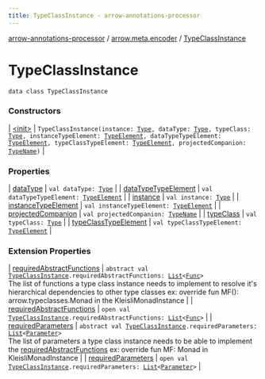 ```yaml
---
title: TypeClassInstance - arrow-annotations-processor
---
```


[arrow-annotations-processor](../../index.html) / [arrow.meta.encoder](../index.html) / [TypeClassInstance](./index.html)

# TypeClassInstance

`data class TypeClassInstance`

### Constructors

| [&lt;init&gt;](-init-.html) | `TypeClassInstance(instance: `[`Type`](../../arrow.meta.ast/-type/index.html)`, dataType: `[`Type`](../../arrow.meta.ast/-type/index.html)`, typeClass: `[`Type`](../../arrow.meta.ast/-type/index.html)`, instanceTypeElement: `[`TypeElement`](http://docs.oracle.com/javase/6/docs/api/javax/lang/model/element/TypeElement.html)`, dataTypeTypeElement: `[`TypeElement`](http://docs.oracle.com/javase/6/docs/api/javax/lang/model/element/TypeElement.html)`, typeClassTypeElement: `[`TypeElement`](http://docs.oracle.com/javase/6/docs/api/javax/lang/model/element/TypeElement.html)`, projectedCompanion: `[`TypeName`](../../arrow.meta.ast/-type-name/index.html)`)` |

### Properties

| [dataType](data-type.html) | `val dataType: `[`Type`](../../arrow.meta.ast/-type/index.html) |
| [dataTypeTypeElement](data-type-type-element.html) | `val dataTypeTypeElement: `[`TypeElement`](http://docs.oracle.com/javase/6/docs/api/javax/lang/model/element/TypeElement.html) |
| [instance](instance.html) | `val instance: `[`Type`](../../arrow.meta.ast/-type/index.html) |
| [instanceTypeElement](instance-type-element.html) | `val instanceTypeElement: `[`TypeElement`](http://docs.oracle.com/javase/6/docs/api/javax/lang/model/element/TypeElement.html) |
| [projectedCompanion](projected-companion.html) | `val projectedCompanion: `[`TypeName`](../../arrow.meta.ast/-type-name/index.html) |
| [typeClass](type-class.html) | `val typeClass: `[`Type`](../../arrow.meta.ast/-type/index.html) |
| [typeClassTypeElement](type-class-type-element.html) | `val typeClassTypeElement: `[`TypeElement`](http://docs.oracle.com/javase/6/docs/api/javax/lang/model/element/TypeElement.html) |

### Extension Properties

| [requiredAbstractFunctions](../-meta-api/required-abstract-functions.html) | `abstract val `[`TypeClassInstance`](./index.html)`.requiredAbstractFunctions: `[`List`](https://kotlinlang.org/api/latest/jvm/stdlib/kotlin.collections/-list/index.html)`<`[`Func`](../../arrow.meta.ast/-func/index.html)`>`<br>The list of functions a type class instance needs to implement to resolve it's hierarchical dependencies to other type classes ex: override fun MF(): arrow.typeclasses.Monad in the KleisliMonadInstance |
| [requiredAbstractFunctions](../../arrow.meta.encoder.jvm/-jvm-meta-api/required-abstract-functions.html) | `open val `[`TypeClassInstance`](./index.html)`.requiredAbstractFunctions: `[`List`](https://kotlinlang.org/api/latest/jvm/stdlib/kotlin.collections/-list/index.html)`<`[`Func`](../../arrow.meta.ast/-func/index.html)`>` |
| [requiredParameters](../-meta-api/required-parameters.html) | `abstract val `[`TypeClassInstance`](./index.html)`.requiredParameters: `[`List`](https://kotlinlang.org/api/latest/jvm/stdlib/kotlin.collections/-list/index.html)`<`[`Parameter`](../../arrow.meta.ast/-parameter/index.html)`>`<br>The list of parameters a type class instance needs to be able to implement the [requiredAbstractFunctions](../-meta-api/required-abstract-functions.html) ex: override fun MF: Monad in KleisliMonadInstance |
| [requiredParameters](../../arrow.meta.encoder.jvm/-jvm-meta-api/required-parameters.html) | `open val `[`TypeClassInstance`](./index.html)`.requiredParameters: `[`List`](https://kotlinlang.org/api/latest/jvm/stdlib/kotlin.collections/-list/index.html)`<`[`Parameter`](../../arrow.meta.ast/-parameter/index.html)`>` |


